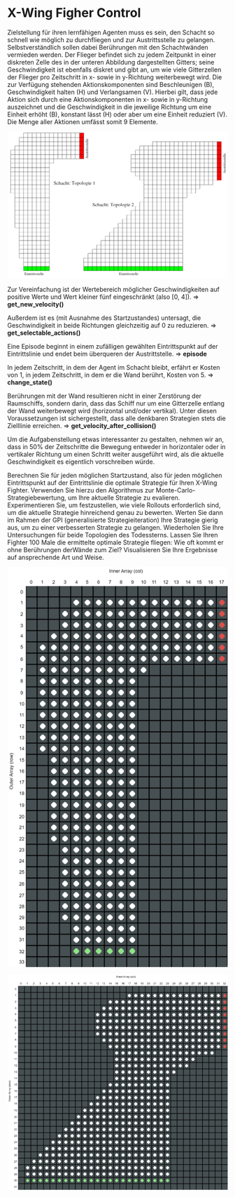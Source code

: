# X-Wing Figher Control

Zielstellung für ihren lernfähigen Agenten muss es sein, den Schacht so schnell wie möglich zu durchfliegen und zur Austrittsstelle zu gelangen. Selbstverständlich sollen dabei Berührungen mit den Schachtwänden vermieden werden. Der Flieger befindet sich zu jedem Zeitpunkt in einer diskreten Zelle des in der unteren Abbildung dargestellten Gitters; seine Geschwindigkeit ist ebenfalls diskret und gibt an, um wie viele Gitterzellen der Flieger pro Zeitschritt in x- sowie in y-Richtung weiterbewegt wird. Die zur Verfügung stehenden Aktionskomponenten sind Beschleunigen (B), Geschwindigkeit halten (H) und Verlangsamen (V). Hierbei gilt, dass jede Aktion sich durch eine Aktionskomponenten in x- sowie in y-Richtung auszeichnet und die Geschwindigkeit in die jeweilige Richtung um eine Einheit erhöht (B), konstant lässt (H) oder aber um eine Einheit reduziert (V). Die Menge aller Aktionen umfässt somit 9 Elemente.

![](img/given_maps.png)

Zur Vereinfachung ist der Wertebereich möglicher Geschwindigkeiten auf positive Werte und Wert kleiner fünf eingeschränkt (also [0, 4]). => **get_new_velocity()**

Außerdem ist es (mit Ausnahme des Startzustandes) untersagt, die Geschwindigkeit in beide Richtungen gleichzeitig auf 0 zu reduzieren. => **get_selectable_actions()**

Eine Episode beginnt in einem zufälligen gewählten Eintrittspunkt auf der Eintrittslinie und endet beim überqueren der Austrittstelle. => **episode**

In jedem Zeitschritt, in dem der Agent im Schacht bleibt, erfährt er Kosten von 1, in jedem Zeitschritt, in dem er die Wand berührt, Kosten von 5. => **change_state()**

Berührungen mit der Wand resultieren nicht in einer Zerstörung der Raumschiffs, sondern darin, dass das Schiff nur um eine Gitterzelle entlang der Wand weiterbewegt wird (horizontal und/oder vertikal). Unter diesen Voraussetzungen ist sichergestellt, dass alle denkbaren Strategien stets die Zielllinie erreichen. => **get_velocity_after_collision()**

Um die Aufgabenstellung etwas interessanter zu gestalten, nehmen wir an, dass in 50% der Zeitschritte die Bewegung entweder in horizontaler oder in vertikaler Richtung um einen Schritt weiter ausgeführt wird, als die aktuelle Geschwindigkeit es eigentlich vorschreiben würde.

Berechnen Sie für jeden möglichen Startzustand, also für jeden möglichen Eintrittspunkt auf der Eintrittslinie die optimale Strategie für Ihren X-Wing Fighter. Verwenden Sie hierzu den Algorithmus zur Monte-Carlo-Strategiebewertung, um Ihre aktuelle Strategie zu evalieren. Experimentieren Sie, um festzustellen, wie viele Rollouts erforderlich sind, um die aktuelle Strategie hinreichend genau zu bewerten. Werten Sie dann im Rahmen der GPI (generalisierte Strategieiteration) Ihre Strategie gierig aus, um zu einer verbesserten Strategie zu gelangen. Wiederholen Sie Ihre Untersuchungen für beide Topologien des Todessterns. Lassen Sie Ihren Fighter 100 Male die ermittelte optimale Strategie fliegen: Wie oft kommt er ohne Berührungen derWände zum Ziel? Visualisieren Sie Ihre Ergebnisse auf ansprechende Art und Weise.


![](img/map1.png)

![](img/map2.png)

